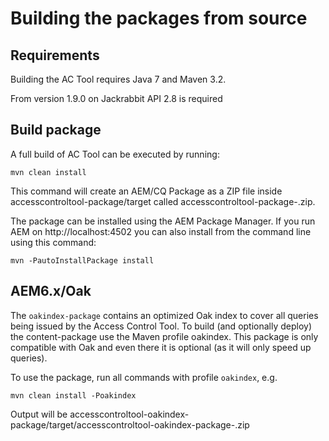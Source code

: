 # Building the packages from source
## Requirements

Building the AC Tool requires Java 7 and Maven 3.2.

From version 1.9.0 on Jackrabbit API 2.8 is required

## Build package

A full build of AC Tool can be executed by running:

```
mvn clean install
```

This command will create an AEM/CQ Package as a ZIP file inside accesscontroltool-package/target called accesscontroltool-package-<VERSION>.zip.

The package can be installed using the AEM Package Manager.
If you run AEM on http://localhost:4502 you can also install from the command line using this command:

```
mvn -PautoInstallPackage install
```

## AEM6.x/Oak

The `oakindex-package` contains an optimized Oak index to cover all queries being issued by the Access Control Tool. To build (and optionally deploy) the content-package use the Maven profile oakindex. This package is only compatible with Oak and even there it is optional (as it will only speed up queries).

To use the package, run all commands with profile `oakindex`, e.g.
 ```
mvn clean install -Poakindex
 ```

Output will be accesscontroltool-oakindex-package/target/accesscontroltool-oakindex-package-<VERSION>.zip